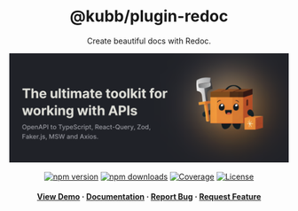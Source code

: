 <div align="center">

<!-- <img src="assets/logo.png" alt="logo" width="200" height="auto" /> -->
<h1>@kubb/plugin-redoc</h1>

<p>
   Create beautiful docs with Redoc.
  </p>
  <img src="https://raw.githubusercontent.com/kubb-labs/kubb/main/assets/banner.png" alt="logo"  height="auto" />

[![npm version][npm-version-src]][npm-version-href]
[![npm downloads][npm-downloads-src]][npm-downloads-href]
[![Coverage][coverage-src]][coverage-href]
[![License][license-src]][license-href]

<!-- ALL-CONTRIBUTORS-BADGE:START - Do not remove or modify this section -->
<!-- ALL-CONTRIBUTORS-BADGE:END -->
</p>

<h4>
    <a href="https://codesandbox.io/s/github/kubb-labs/kubb/tree/alpha/examples/typescript" target="_blank">View Demo</a>
    <span> · </span>
      <a href="https://kubb.dev/" target="_blank">Documentation</a>
    <span> · </span>
      <a href="https://github.com/kubb-labs/kubb/issues/" target="_blank">Report Bug</a>
    <span> · </span>
      <a href="https://github.com/kubb-labs/kubb/issues/" target="_blank">Request Feature</a>
  </h4>
</div>

<!-- Badges -->

[npm-version-src]: https://img.shields.io/npm/v/@kubb/plugin-redoc?flat&colorA=#18181B&colorB=#f58517
[npm-version-href]: https://npmjs.com/package/@kubb/plugin-redoc
[npm-downloads-src]: https://img.shields.io/npm/dm/@kubb/plugin-redoc?flat&colorA=#18181B&colorB=#f58517
[npm-downloads-href]: https://npmjs.com/package/@kubb/plugin-redoc
[license-src]: https://img.shields.io/github/license/kubb-labs/kubb.svg?flat&colorA=#18181B&colorB=#f58517
[license-href]: https://github.com/kubb-labs/kubb/blob/main/LICENSE
[build-src]: https://img.shields.io/github/actions/workflow/status/kubb-labs/kubb/ci.yaml?style=flat&colorA=#18181B&colorB=#f58517
[build-href]: https://www.npmjs.com/package/@kubb/plugin-redoc
[minified-src]: https://img.shields.io/bundlephobia/min/@kubb/plugin-redoc?style=flat&colorA=#18181B&colorB=#f58517
[minified-href]: https://www.npmjs.com/package/@kubb/plugin-redoc
[coverage-src]: https://img.shields.io/codecov/c/github/kubb-labs/kubb?style=flat&colorA=#18181B&colorB=#f58517
[coverage-href]: https://www.npmjs.com/package/@kubb/plugin-redoc
